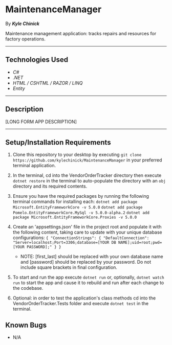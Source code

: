 # MaintenanceManager

By _**Kyle Chinick**_

Maintenance management application: tracks repairs and resources for factory operations.

---

## Technologies Used

- _C#_
- _.NET_
- _HTML / CSHTML / RAZOR / LINQ_
- _Entity_

---

## Description

[LONG FORM APP DESCRIPTION]

---

## Setup/Installation Requirements

1. Clone this repository to your desktop by executing `git clone https://github.com/kylechinick/MaintenanceManager` in your preferred terminal application.
2. In the terminal, cd into the VendorOrderTracker directory then execute `dotnet restore` in the terminal to auto-populate the directory with an `obj` directory and its required contents.
3. Ensure you have the required packages by running the following terminal commands for installing each:
   `dotnet add package Microsoft.EntityFrameworkCore -v 5.0.0`
   `dotnet add package Pomelo.EntityFrameworkCore.MySql -v 5.0.0-alpha.2`
   `dotnet add package Microsoft.EntityFrameworkCore.Proxies -v 5.0.0`

4. Create an 'appsettings.json' file in the project root and populate it with the following content, taking care to update with your unique database configurations:
   `{ "ConnectionStrings": { "DefaultConnection": "Server=localhost;Port=3306;database=[YOUR DB NAME];uid=root;pwd=[YOUR PASSWORD];" } }`

   - NOTE: [first_last] should be replaced with your own database name and [password] should be replaced by your password. Do not include square brackets in final configuration.

5. To start and run the app execute `dotnet run` or, optionally, `dotnet watch run` to start the app and cause it to rebuild and run after each change to the codebase.
6. Optional: in order to test the application's class methods cd into the VendorOrderTracker.Tests folder and execute `dotnet test` in the terminal.

## Known Bugs

- N/A
